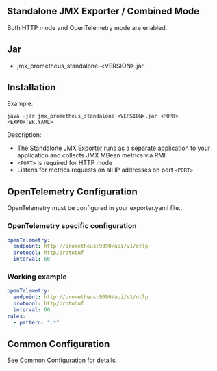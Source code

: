 Standalone JMX Exporter / Combined Mode
---

Both HTTP mode and OpenTelemetry mode are enabled.

## Jar

- jmx_prometheus_standalone-\<VERSION>.jar

## Installation

Example:

```shell
java -jar jmx_prometheus_standalone-<VERSION>.jar <PORT> <EXPORTER.YAML>
```

Description:

- The Standalone JMX Exporter runs as a separate application to your application and collects JMX MBean metrics via RMI 
- `<PORT>` is required for HTTP mode
- Listens for metrics requests on all IP addresses on port `<PORT>`

## OpenTelemetry Configuration

OpenTelemetry must be configured in your exporter.yaml file...

### OpenTelemetry specific configuration

```yaml
openTelemetry:
  endpoint: http://prometheus:9090/api/v1/otlp
  protocol: http/protobuf
  interval: 60
```

### Working example

```yaml
openTelemetry:
  endpoint: http://prometheus:9090/api/v1/otlp
  protocol: http/protobuf
  interval: 60
rules:
  - pattern: ".*"
```

## Common Configuration

See [Common Configuration](../COMMON_CONFIGURATION.md) for details.

